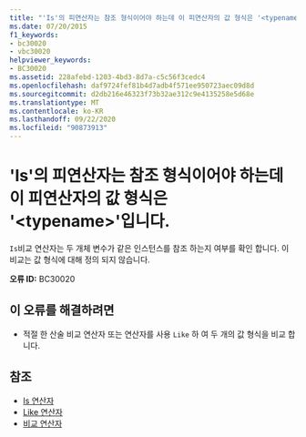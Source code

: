 ```yaml
---
title: "'Is'의 피연산자는 참조 형식이어야 하는데 이 피연산자의 값 형식은 '<typename>'입니다."
ms.date: 07/20/2015
f1_keywords:
- bc30020
- vbc30020
helpviewer_keywords:
- BC30020
ms.assetid: 228afebd-1203-4bd3-8d7a-c5c56f3cedc4
ms.openlocfilehash: daf9724fef81b4d7adb4f571ee950723aec09d8d
ms.sourcegitcommit: d2db216e46323f73b32ae312c9e4135258e5d68e
ms.translationtype: MT
ms.contentlocale: ko-KR
ms.lasthandoff: 09/22/2020
ms.locfileid: "90873913"
---
```

# <a name="is-requires-operands-that-have-reference-types-but-this-operand-has-the-value-type-typename"></a>'Is'의 피연산자는 참조 형식이어야 하는데 이 피연산자의 값 형식은 '\<typename>'입니다.

`Is`비교 연산자는 두 개체 변수가 같은 인스턴스를 참조 하는지 여부를 확인 합니다. 이 비교는 값 형식에 대해 정의 되지 않습니다.  
  
 **오류 ID:** BC30020  
  
## <a name="to-correct-this-error"></a>이 오류를 해결하려면  
  
- 적절 한 산술 비교 연산자 또는 연산자를 사용 `Like` 하 여 두 개의 값 형식을 비교 합니다.  
  
## <a name="see-also"></a>참조

- [Is 연산자](../operators/is-operator.md)
- [Like 연산자](../operators/like-operator.md)
- [비교 연산자](../operators/comparison-operators.md)
